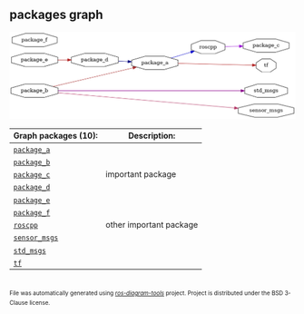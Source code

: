 <!--
File was automatically generated using 'ros-diagram-tools' project.
Project is distributed under the BSD 3-Clause license.
-->

## packages graph

[![full_graph](full_graph.png "full_graph")](full_graph.png)


| Graph packages (10): | Description: |
| -------------------- | ------------ |
| [`package_a`](nodes/package_a.html) |  |
| [`package_b`](nodes/package_b.html) |  |
| [`package_c`](nodes/package_c.html) | important package |
| [`package_d`](nodes/package_d.html) |  |
| [`package_e`](nodes/package_e.html) |  |
| [`package_f`](nodes/package_f.html) |  |
| [`roscpp`](nodes/roscpp.html) | other important package |
| [`sensor_msgs`](nodes/sensor_msgs.html) |  |
| [`std_msgs`](nodes/std_msgs.html) |  |
| [`tf`](nodes/tf.html) |  |


</br>
<font size="1">
File was automatically generated using <a href="https://github.com/anetczuk/ros-diagram-tools"><i>ros-diagram-tools</i></a> project.
Project is distributed under the BSD 3-Clause license.
</font>
